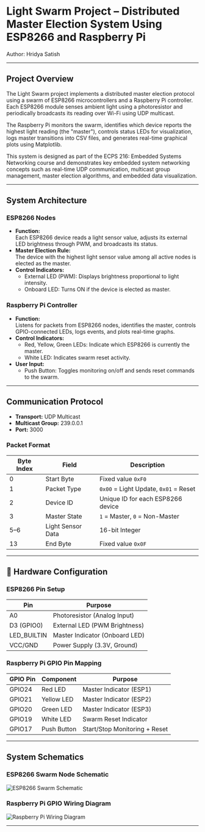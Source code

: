 # Light Swarm Project – Distributed Master Election System Using ESP8266 and Raspberry Pi  

Author: Hridya Satish  

---

##  Project Overview  

The Light Swarm project implements a distributed master election protocol using a swarm of ESP8266 microcontrollers and a Raspberry Pi controller. Each ESP8266 module senses ambient light using a photoresistor and periodically broadcasts its reading over Wi-Fi using UDP multicast.  

The Raspberry Pi monitors the swarm, identifies which device reports the highest light reading (the "master"), controls status LEDs for visualization, logs master transitions into CSV files, and generates real-time graphical plots using Matplotlib.  

This system is designed as part of the ECPS 216: Embedded Systems Networking course and demonstrates key embedded system networking concepts such as real-time UDP communication, multicast group management, master election algorithms, and embedded data visualization.

---

## System Architecture  

### ESP8266 Nodes  

- **Function:**  
  Each ESP8266 device reads a light sensor value, adjusts its external LED brightness through PWM, and broadcasts its status.  
- **Master Election Rule:**  
  The device with the highest light sensor value among all active nodes is elected as the master.  
- **Control Indicators:**  
  - External LED (PWM): Displays brightness proportional to light intensity.  
  - Onboard LED: Turns ON if the device is elected as master.  

### Raspberry Pi Controller  

- **Function:**  
  Listens for packets from ESP8266 nodes, identifies the master, controls GPIO-connected LEDs, logs events, and plots real-time graphs.  
- **Control Indicators:**  
  - Red, Yellow, Green LEDs: Indicate which ESP8266 is currently the master.  
  - White LED: Indicates swarm reset activity.  
- **User Input:**  
  - Push Button: Toggles monitoring on/off and sends reset commands to the swarm.  

---

## Communication Protocol  

- **Transport:** UDP Multicast  
- **Multicast Group:** 239.0.0.1  
- **Port:** 3000  

### Packet Format  

| Byte Index | Field             | Description                                  |
|------------|------------------|----------------------------------------------|
| 0          | Start Byte       | Fixed value `0xF0`                           |
| 1          | Packet Type      | `0x00` = Light Update, `0x01` = Reset       |
| 2          | Device ID        | Unique ID for each ESP8266 device            |
| 3          | Master State     | `1` = Master, `0` = Non-Master              |
| 5–6        | Light Sensor Data| 16-bit Integer                               |
| 13         | End Byte         | Fixed value `0x0F`                           |

---

## 🔧 Hardware Configuration  

### ESP8266 Pin Setup  

| Pin            | Purpose                          |
|----------------|----------------------------------|
| A0             | Photoresistor (Analog Input)     |
| D3 (GPIO0)     | External LED (PWM Brightness)    |
| LED_BUILTIN    | Master Indicator (Onboard LED)   |
| VCC/GND        | Power Supply (3.3V, Ground)      |

### Raspberry Pi GPIO Pin Mapping  

| GPIO Pin  | Component         | Purpose                          |
|-----------|-------------------|----------------------------------|
| GPIO24    | Red LED           | Master Indicator (ESP1)          |
| GPIO21    | Yellow LED        | Master Indicator (ESP2)          |
| GPIO20    | Green LED         | Master Indicator (ESP3)          |
| GPIO19    | White LED         | Swarm Reset Indicator            |
| GPIO17    | Push Button       | Start/Stop Monitoring + Reset    |

---

## System Schematics  

### ESP8266 Swarm Node Schematic  

![ESP8266 Swarm Schematic](images/esp8266_swarm_schematic.png)

### Raspberry Pi GPIO Wiring Diagram  

![Raspberry Pi Wiring Diagram](images/raspberry_pi_wiring.png)

---
